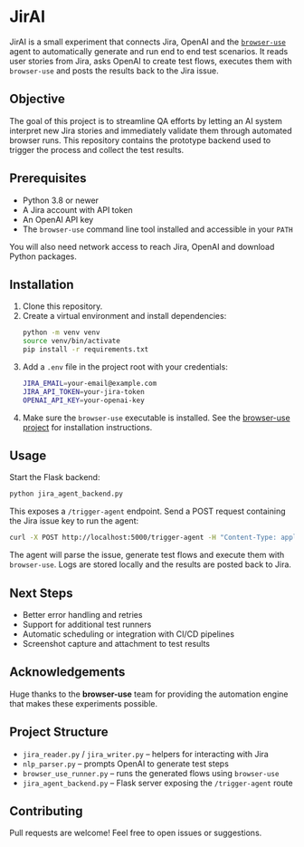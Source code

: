 # JirAI

JirAI is a small experiment that connects Jira, OpenAI and the [`browser-use`](https://github.com/browser-use/browser-use) agent to automatically generate and run end to end test scenarios. It reads user stories from Jira, asks OpenAI to create test flows, executes them with `browser-use` and posts the results back to the Jira issue.

## Objective
The goal of this project is to streamline QA efforts by letting an AI system interpret new Jira stories and immediately validate them through automated browser runs. This repository contains the prototype backend used to trigger the process and collect the test results.

## Prerequisites
- Python 3.8 or newer
- A Jira account with API token
- An OpenAI API key
- The `browser-use` command line tool installed and accessible in your `PATH`

You will also need network access to reach Jira, OpenAI and download Python packages.

## Installation
1. Clone this repository.
2. Create a virtual environment and install dependencies:
   ```bash
   python -m venv venv
   source venv/bin/activate
   pip install -r requirements.txt
   ```
3. Add a `.env` file in the project root with your credentials:
   ```bash
   JIRA_EMAIL=your-email@example.com
   JIRA_API_TOKEN=your-jira-token
   OPENAI_API_KEY=your-openai-key
   ```
4. Make sure the `browser-use` executable is installed. See the [browser-use project](https://github.com/browser-use/browser-use) for installation instructions.

## Usage
Start the Flask backend:
```bash
python jira_agent_backend.py
```
This exposes a `/trigger-agent` endpoint. Send a POST request containing the Jira issue key to run the agent:
```bash
curl -X POST http://localhost:5000/trigger-agent -H "Content-Type: application/json" -d '{"issueKey": "ABC-123"}'
```
The agent will parse the issue, generate test flows and execute them with `browser-use`. Logs are stored locally and the results are posted back to Jira.

## Next Steps
- Better error handling and retries
- Support for additional test runners
- Automatic scheduling or integration with CI/CD pipelines
- Screenshot capture and attachment to test results

## Acknowledgements
Huge thanks to the **browser-use** team for providing the automation engine that makes these experiments possible.

## Project Structure
- `jira_reader.py` / `jira_writer.py` – helpers for interacting with Jira
- `nlp_parser.py` – prompts OpenAI to generate test steps
- `browser_use_runner.py` – runs the generated flows using `browser-use`
- `jira_agent_backend.py` – Flask server exposing the `/trigger-agent` route

## Contributing
Pull requests are welcome! Feel free to open issues or suggestions.

